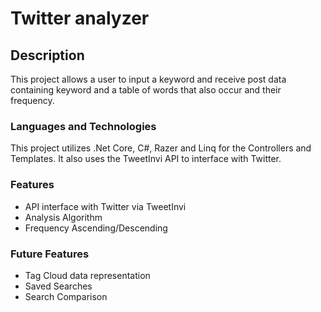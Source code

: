 # Twitter analyzer

## Description
This project allows a user to input a keyword and receive post data containing keyword and a table of words that also occur and their frequency.

### Languages and Technologies
This project utilizes .Net Core, C#, Razer and Linq for the Controllers and Templates. It also uses the TweetInvi API to interface with Twitter.

### Features
  * API interface with Twitter via TweetInvi
  * Analysis Algorithm
  * Frequency Ascending/Descending

### Future Features
  * Tag Cloud data representation
  * Saved Searches
  * Search Comparison